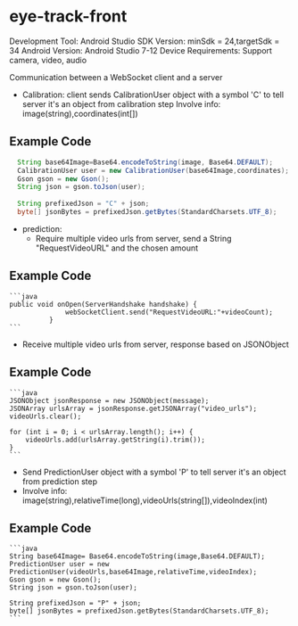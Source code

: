 # eye-track-front
Development Tool: Android Studio
SDK Version: minSdk = 24,targetSdk = 34
Android Version: Android Studio 7-12
Device Requirements: Support camera, video, audio

Communication between a WebSocket client and a server
- Calibration: client sends CalibrationUser object with a symbol 'C' to tell server it's an object from calibration step
  Involve info: image(string),coordinates(int[])
## Example Code
```java
  String base64Image=Base64.encodeToString(image, Base64.DEFAULT);
  CalibrationUser user = new CalibrationUser(base64Image,coordinates);
  Gson gson = new Gson();
  String json = gson.toJson(user);
  
  String prefixedJson = "C" + json;
  byte[] jsonBytes = prefixedJson.getBytes(StandardCharsets.UTF_8);
```


- prediction: 
  - Require multiple video urls from server, send a String "RequestVideoURL" and the chosen amount
## Example Code
    ```java
    public void onOpen(ServerHandshake handshake) {
                  webSocketClient.send("RequestVideoURL:"+videoCount);
              }
    ```
  - Receive multiple video urls from server, response based on JSONObject
## Example Code
    ```java
    JSONObject jsonResponse = new JSONObject(message);
    JSONArray urlsArray = jsonResponse.getJSONArray("video_urls");
    videoUrls.clear();

    for (int i = 0; i < urlsArray.length(); i++) {
        videoUrls.add(urlsArray.getString(i).trim());
    }
    ```
    
  - Send PredictionUser object with a symbol 'P' to tell server it's an object from prediction step
  - Involve info: image(string),relativeTime(long),videoUrls(string[]),videoIndex(int)
## Example Code
    ```java
    String base64Image= Base64.encodeToString(image,Base64.DEFAULT);
    PredictionUser user = new PredictionUser(videoUrls,base64Image,relativeTime,videoIndex);
    Gson gson = new Gson();
    String json = gson.toJson(user);

    String prefixedJson = "P" + json;
    byte[] jsonBytes = prefixedJson.getBytes(StandardCharsets.UTF_8);
    ```

